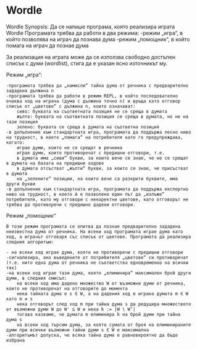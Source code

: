 # Wordle
Wordle
Synopsis: Да се напише програма, която реализира играта Wordle
Програмата трябва да работи в два режима:
-режим „игра“, в който позволява на играч да познава дума
-режим „помощник“, в който помага на играч да познае дума

За реализация на играта може да се използва свободно достъпен списък с думи (wordlist), стига да е указан ясно източникът му.

Режим „игра“:

    -програмата трябва да „намисли“ тайна дума от речника с предварително зададена дължина n
    -програмата трябва да работи в режим REPL, в който последователно очаква ход на играча (дума с дължина точно n) и връща като отговор списък от „цветове“ с дължина n, които означават:
        сиво: буквата на съответната позиция не се среща в думата
        жълто: буквата на съответната позиция се среща в думата, но не на тази позиция
        зелено: буквата се среща в думата на съответна позиция
    -в допълнение към стандартната игра, програмата да поддържа лесно ниво на трудност, в което „помага“ на потребителя като го предупреждава, когато:
        играе думи, които не се срещат в речника
        играе думи, които противоречат с предишни отговори, т.е.
        в думата има „сиви“ букви, за които вече се знае, че не се срещат в думата на базата на предишни ходове
        в думата отсъстват „жълти“ букви, за които се знае, че присъстват в думата
        на „зелените“ позиции, на които вече са разкрити буквите, има други букви
    -в допълнение към стандартната игра, програмата да поддържа експертно ниво на трудност, в което ѝ е позволено един път да „излъже“ потребителя, като му отговори с некоректни цветове, като отговорът не трябва да противоречи с предишно дадени отговори.

Режим „помощник“

    В този режим програмата се опитва да познае предварително зададена неизвестна дума от речника. На всеки ход програмата играе дума като ход, а играчът отговаря със списък от цветове. Програмата да реализира следния алгоритъм:

    - на всеки ход играе дума, която не противоречи с предишни отговори
    -сигнализира, ако въведените от потребителя „цветове“ си противоречат (т.е. нито една дума от речника не съответства едновременно на всички тях)
    -на всеки ход играе тази дума, която „елиминира“ максимален брой други думи, в следния смисъл:
        на всеки ход има дадено множество W от възможни думи от речника, които не противоречат на отговорите до момента
        нека тайната дума е s ∈ W, а на дадения ход е играна думата m ∈ W като m ≠ s
        нека отговорът след ход m при тайна дума s да редуцира множеството от възможни думи W до W' ⊆ W и нека k := |W \ W’|
        тогава казваме, че думата m елиминира k на брой думи при тайна дума s
        на всеки ход търсим дума, за която сумата от броя на елиминираните думи при всички възможни тайни думи s ∈ W е максимална
    -алгоритъмът допуска, че всяка тайна дума е равновероятно да бъде избрана

